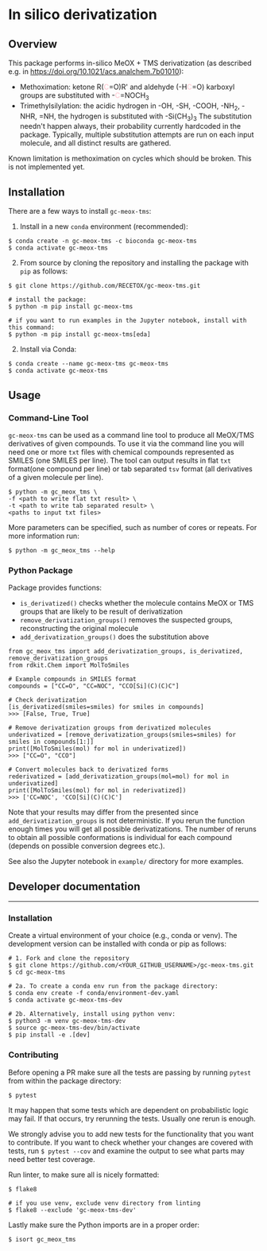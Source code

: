 # In silico derivatization

## Overview

This package performs in-silico MeOX + TMS derivatization (as described e.g. in https://doi.org/10.1021/acs.analchem.7b01010):

* Methoximation: ketone R(<font color='pink'>C</font>=O)R' and aldehyde (-H<font color='pink'>C</font>=O) karboxyl groups 
are substituted with -<font color='pink'>C</font>=NOCH<sub>3</sub>
* Trimethylsilylation: the acidic hydrogen in -OH, -SH, -COOH, -NH<sub>2</sub>, -NHR, =NH, the hydrogen is substituted with -Si(CH<sub>3</sub>)<sub>3</sub>
The substitution needn't happen always, their probability currently hardcoded in the package.
Typically, multiple substitution attempts are run on each input molecule, and all distinct results are gathered.

Known limitation is methoximation on cycles which should be broken. This is not implemented yet.


## Installation

There are a few ways to install `gc-meox-tms`:

1. Install in a new `conda` environment (recommended):
```shell
$ conda create -n gc-meox-tms -c bioconda gc-meox-tms
$ conda activate gc-meox-tms
```

2. From source by cloning the repository and installing the package with `pip` as follows:
```shell
$ git clone https://github.com/RECETOX/gc-meox-tms.git

# install the package:
$ python -m pip install gc-meox-tms

# if you want to run examples in the Jupyter notebook, install with this command:
$ python -m pip install gc-meox-tms[eda]
```

2. Install via Conda:
```shell
$ conda create --name gc-meox-tms gc-meox-tms
$ conda activate gc-meox-tms 
```

## Usage

### Command-Line Tool

`gc-meox-tms` can be used as a command line tool to produce all MeOX/TMS derivatives of given compounds. To use it via
the command line you will need one or more `txt` files with chemical compounds represented as SMILES
(one SMILES per line). The tool can output results in flat `txt` format(one compound per line) or tab separated `tsv`
format (all derivatives of a given molecule per line).
```shell
$ python -m gc_meox_tms \
-f <path to write flat txt result> \
-t <path to write tab separated result> \
<paths to input txt files>
```
More parameters can be specified, such as number of cores or repeats. For more information run:
```shell
$ python -m gc_meox_tms --help
```

### Python Package

Package provides functions:
* `is_derivatized()` checks whether the molecule contains MeOX or TMS groups that are likely to be result of derivatization
* `remove_derivatization_groups()` removes the suspected groups, reconstructing the original molecule
* `add_derivatization_groups()` does the substitution above

```python3
from gc_meox_tms import add_derivatization_groups, is_derivatized, remove_derivatization_groups
from rdkit.Chem import MolToSmiles

# Example compounds in SMILES format
compounds = ["CC=O", "CC=NOC", "CCO[Si](C)(C)C"]

# Check derivatization
[is_derivatized(smiles=smiles) for smiles in compounds]
>>> [False, True, True]

# Remove derivatization groups from derivatized molecules
underivatized = [remove_derivatization_groups(smiles=smiles) for smiles in compounds[1:]]
print([MolToSmiles(mol) for mol in underivatized])
>>> ["CC=O", "CCO"]

# Convert molecules back to derivatized forms
rederivatized = [add_derivatization_groups(mol=mol) for mol in underivatized]
print([MolToSmiles(mol) for mol in rederivatized])
>>> ['CC=NOC', 'CCO[Si](C)(C)C']
```
Note that your results may differ from the presented since `add_derivatization_groups` is not deterministic. If you rerun
the function enough times you will get all possible derivatizations. The number of reruns to obtain all possible conformations
is individual for each compound (depends on possible conversion degrees etc.).

See also the Jupyter notebook in `example/` directory for more examples.

## Developer documentation

---
### Installation
Create a virtual environment of your choice (e.g., conda or venv).
The development version can be installed with conda or pip as follows:
```shell
# 1. Fork and clone the repository
$ git clone https://github.com/<YOUR_GITHUB_USERNAME>/gc-meox-tms.git
$ cd gc-meox-tms

# 2a. To create a conda env run from the package directory:
$ conda env create -f conda/environment-dev.yaml
$ conda activate gc-meox-tms-dev

# 2b. Alternatively, install using python venv:
$ python3 -m venv gc-meox-tms-dev
$ source gc-meox-tms-dev/bin/activate
$ pip install -e .[dev]
```

### Contributing
Before opening a PR make sure all the tests are passing by running `pytest` from within the package directory:
```shell
$ pytest
```
It may happen that some tests which are dependent on probabilistic logic may fail. If that occurs,
try rerunning the tests. Usually one rerun is enough.

We strongly advise you to add new tests for the functionality that you want to contribute. If you want to check whether
your changes are covered with tests, run `$ pytest --cov` and examine the output to see what parts may need better test coverage.

Run linter, to make sure all is nicely formatted:
```shell
$ flake8

# if you use venv, exclude venv directory from linting
$ flake8 --exclude 'gc-meox-tms-dev'
```

Lastly make sure the Python imports are in a proper order:
```shell
$ isort gc_meox_tms
```
